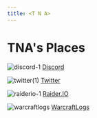 ```yaml
---
title: <T N A>
---
```

# TNA's Places
![discord-1](https://user-images.githubusercontent.com/6531393/124417398-e9b1f780-dd0d-11eb-96c6-562c6afd9c32.png) [Discord](https://discord.gg/tna)

![twitter(1)](https://user-images.githubusercontent.com/6531393/124417437-03ebd580-dd0e-11eb-96f6-169329a62fe3.png) [Twitter](https://twitter.com/tna_guild)

![raiderio-1](https://user-images.githubusercontent.com/6531393/124417413-f1719c00-dd0d-11eb-9562-85c802728329.png) [Raider.IO](https://raider.io/tna)

![warcraftlogs](https://user-images.githubusercontent.com/6531393/124417512-2aaa0c00-dd0e-11eb-9d80-03297c7067a3.png) [WarcraftLogs](https://www.warcraftlogs.com/guild/id/582297)
